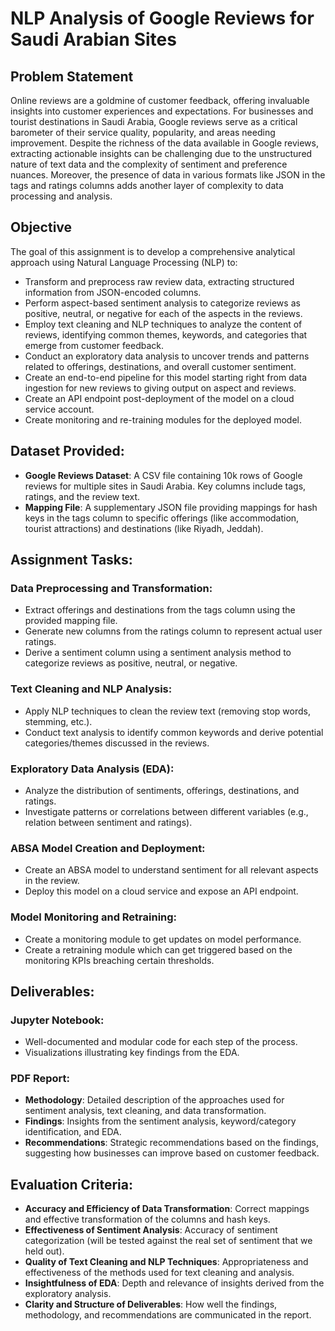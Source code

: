 # NLP Analysis of Google Reviews for Saudi Arabian Sites

## Problem Statement
Online reviews are a goldmine of customer feedback, offering invaluable insights into customer experiences and expectations. For businesses and tourist destinations in Saudi Arabia, Google reviews serve as a critical barometer of their service quality, popularity, and areas needing improvement.
Despite the richness of the data available in Google reviews, extracting actionable insights can be challenging due to the unstructured nature of text data and the complexity of sentiment and preference nuances. Moreover, the presence of data in various formats like JSON in the tags and ratings columns adds another layer of complexity to data processing and analysis.

## Objective
The goal of this assignment is to develop a comprehensive analytical approach using Natural Language Processing (NLP) to:
- Transform and preprocess raw review data, extracting structured information from JSON-encoded columns.
- Perform aspect-based sentiment analysis to categorize reviews as positive, neutral, or negative for each of the aspects in the reviews.
- Employ text cleaning and NLP techniques to analyze the content of reviews, identifying common themes, keywords, and categories that emerge from customer feedback.
- Conduct an exploratory data analysis to uncover trends and patterns related to offerings, destinations, and overall customer sentiment.
- Create an end-to-end pipeline for this model starting right from data ingestion for new reviews to giving output on aspect and reviews.
- Create an API endpoint post-deployment of the model on a cloud service account.
- Create monitoring and re-training modules for the deployed model.

## Dataset Provided:
- **Google Reviews Dataset**: A CSV file containing 10k rows of Google reviews for multiple sites in Saudi Arabia. Key columns include tags, ratings, and the review text.
- **Mapping File**: A supplementary JSON file providing mappings for hash keys in the tags column to specific offerings (like accommodation, tourist attractions) and destinations (like Riyadh, Jeddah).

## Assignment Tasks:

### Data Preprocessing and Transformation:
- Extract offerings and destinations from the tags column using the provided mapping file.
- Generate new columns from the ratings column to represent actual user ratings.
- Derive a sentiment column using a sentiment analysis method to categorize reviews as positive, neutral, or negative.

### Text Cleaning and NLP Analysis:
- Apply NLP techniques to clean the review text (removing stop words, stemming, etc.).
- Conduct text analysis to identify common keywords and derive potential categories/themes discussed in the reviews.

### Exploratory Data Analysis (EDA):
- Analyze the distribution of sentiments, offerings, destinations, and ratings.
- Investigate patterns or correlations between different variables (e.g., relation between sentiment and ratings).

### ABSA Model Creation and Deployment:
- Create an ABSA model to understand sentiment for all relevant aspects in the review.
- Deploy this model on a cloud service and expose an API endpoint.

### Model Monitoring and Retraining:
- Create a monitoring module to get updates on model performance.
- Create a retraining module which can get triggered based on the monitoring KPIs breaching certain thresholds.

## Deliverables:

### Jupyter Notebook:
- Well-documented and modular code for each step of the process.
- Visualizations illustrating key findings from the EDA.

### PDF Report:
- **Methodology**: Detailed description of the approaches used for sentiment analysis, text cleaning, and data transformation.
- **Findings**: Insights from the sentiment analysis, keyword/category identification, and EDA.
- **Recommendations**: Strategic recommendations based on the findings, suggesting how businesses can improve based on customer feedback.

## Evaluation Criteria:
- **Accuracy and Efficiency of Data Transformation**: Correct mappings and effective transformation of the columns and hash keys.
- **Effectiveness of Sentiment Analysis**: Accuracy of sentiment categorization (will be tested against the real set of sentiment that we held out).
- **Quality of Text Cleaning and NLP Techniques**: Appropriateness and effectiveness of the methods used for text cleaning and analysis.
- **Insightfulness of EDA**: Depth and relevance of insights derived from the exploratory analysis.
- **Clarity and Structure of Deliverables**: How well the findings, methodology, and recommendations are communicated in the report.
